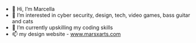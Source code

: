 - 👋 Hi, I’m Marcella
- 👀 I’m interested in cyber security, design, tech, video games, bass guitar and cats 
- 🌱 I’m currently upskilling my coding skills  
- 📫 my design website - www.marsxarts.com

<!---
marsxarts/marsxarts is a ✨ special ✨ repository because its `README.md` (this file) appears on your GitHub profile.
You can click the Preview link to take a look at your changes.
--->
